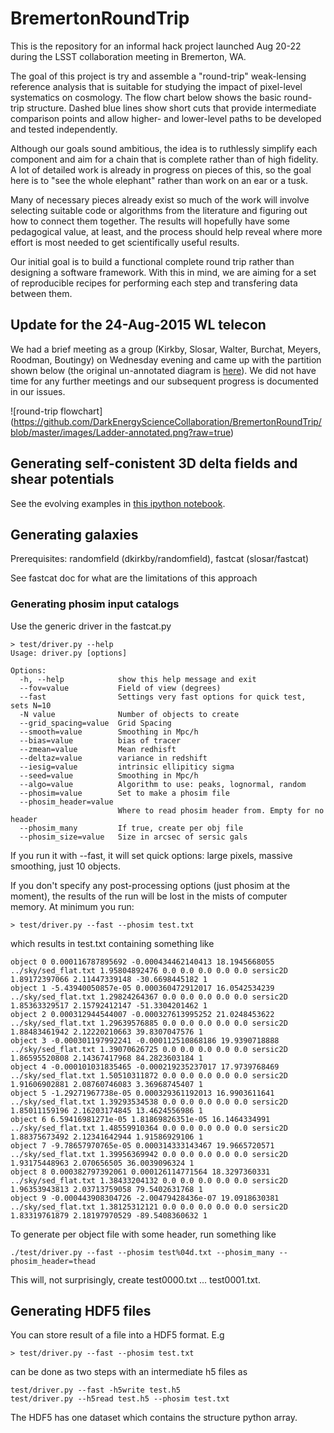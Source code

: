 # BremertonRoundTrip

This is the repository for an informal hack project launched Aug 20-22 during the LSST collaboration meeting in Bremerton, WA.

The goal of this project is try and assemble a "round-trip" weak-lensing reference analysis that is suitable for
studying the impact of pixel-level systematics on cosmology.  The flow chart below shows the basic round-trip structure. Dashed blue lines show short cuts that provide intermediate comparison points and allow higher- and lower-level paths to be developed and tested independently.

Although our goals sound ambitious, the idea is to ruthlessly simplify each component and aim for a chain that is
complete rather than of high fidelity. A lot of detailed work is already in progress on pieces of this, so the
goal here is to "see the whole elephant" rather than work on an ear or a tusk.

Many of necessary pieces already exist so much of the work will involve selecting suitable code or algorithms from
the literature and figuring out how to connect them together.  The results will hopefully have some pedagogical value,
at least, and the process should help reveal where more effort is most needed to get scientifically useful results.

Our initial goal is to build a functional complete round trip rather than designing a software framework.  With this in mind, we are aiming for a set of reproducible recipes for performing each step and transfering data between them.

## Update for the 24-Aug-2015 WL telecon

We had a brief meeting as a group (Kirkby, Slosar, Walter, Burchat, Meyers, Roodman, Boutingy) on Wednesday evening and came up with the partition shown below (the original un-annotated diagram is [here](https://github.com/DarkEnergyScienceCollaboration/BremertonRoundTrip/blob/master/images/Ladder.png?raw=true)). We did not have time for any further meetings and our subsequent progress is documented in our issues.

![round-trip flowchart]
(https://github.com/DarkEnergyScienceCollaboration/BremertonRoundTrip/blob/master/images/Ladder-annotated.png?raw=true)

## Generating self-conistent 3D delta fields and shear potentials

See the evolving examples in [this ipython notebook](...).

## Generating galaxies

Prerequisites: randomfield (dkirkby/randomfield), fastcat (slosar/fastcat)

See fastcat doc for what are the limitations of this approach

### Generating phosim input catalogs

Use the generic driver in the fastcat.py

```
> test/driver.py --help
Usage: driver.py [options]

Options:
  -h, --help            show this help message and exit
  --fov=value           Field of view (degrees)
  --fast                Settings very fast options for quick test, sets N=10
  -N value              Number of objects to create
  --grid_spacing=value  Grid Spacing
  --smooth=value        Smoothing in Mpc/h
  --bias=value          bias of tracer
  --zmean=value         Mean redhisft
  --deltaz=value        variance in redshift
  --iesig=value         intrinsic ellipiticy sigma
  --seed=value          Smoothing in Mpc/h
  --algo=value          Algorithm to use: peaks, lognormal, random
  --phosim=value        Set to make a phosim file
  --phosim_header=value
                        Where to read phosim header from. Empty for no header
  --phosim_many         If true, create per obj file
  --phosim_size=value   Size in arcsec of sersic gals
```

If you run it with --fast, it will set quick options: large pixels, massive smoothing, just 10 objects.

If you don't specify any post-processing options (just phosim at the moment), the results of the run will be lost in the mists of computer memory.
At minimum you run:

```
> test/driver.py --fast --phosim test.txt
```
which results in test.txt containing something like
```
object 0 0.000116787895692 -0.000434462140413 18.1945668055 ../sky/sed_flat.txt 1.95804892476 0.0 0.0 0.0 0.0 0.0 sersic2D 1.89172397066 2.11447339148 -30.6698445182 1
object 1 -5.43940050857e-05 0.000360472912017 16.0542534239 ../sky/sed_flat.txt 1.29824264367 0.0 0.0 0.0 0.0 0.0 sersic2D 1.85363329517 2.15792412147 -51.3304201462 1
object 2 0.000312944544007 -0.000327613995252 21.0248453622 ../sky/sed_flat.txt 1.29639576885 0.0 0.0 0.0 0.0 0.0 sersic2D 1.88483461942 2.12220210663 39.8307047576 1
object 3 -0.000301197992241 -0.000112510868186 19.9390718888 ../sky/sed_flat.txt 1.39070626725 0.0 0.0 0.0 0.0 0.0 sersic2D 1.86595520808 2.14367417968 84.2823603184 1
object 4 -0.000101031835465 -0.000219235237017 17.9739768469 ../sky/sed_flat.txt 1.50510311872 0.0 0.0 0.0 0.0 0.0 sersic2D 1.91606902881 2.08760746083 3.36968745407 1
object 5 -1.29271967738e-05 0.000329361192013 16.9903611641 ../sky/sed_flat.txt 1.39293534538 0.0 0.0 0.0 0.0 0.0 sersic2D 1.85011159196 2.16203174845 13.4624556986 1
object 6 6.59416981271e-05 1.81869826351e-05 16.1464334991 ../sky/sed_flat.txt 1.48559910364 0.0 0.0 0.0 0.0 0.0 sersic2D 1.88375673492 2.12341642944 1.91586929106 1
object 7 -9.78657970765e-05 0.000314333143467 19.9665720571 ../sky/sed_flat.txt 1.39956369942 0.0 0.0 0.0 0.0 0.0 sersic2D 1.93175448963 2.070656505 36.0039096324 1
object 8 0.000382797392061 0.000126114771564 18.3297360331 ../sky/sed_flat.txt 1.38433204132 0.0 0.0 0.0 0.0 0.0 sersic2D 1.96353943813 2.03713759058 79.5402631768 1
object 9 -0.000443908304726 -2.00479428436e-07 19.0918630381 ../sky/sed_flat.txt 1.38125312121 0.0 0.0 0.0 0.0 0.0 sersic2D 1.83319761879 2.18197970529 -89.5408360632 1
```

To generate per object file with some header, run something like
```
./test/driver.py --fast --phosim test%04d.txt --phosim_many --phosim_header=thead
```
This will, not surprisingly, create test0000.txt ... test0001.txt.

## Generating HDF5 files

You can store result of a file into a HDF5 format. E.g 

```
> test/driver.py --fast --phosim test.txt
```

can be done as two steps with an intermediate h5 files as

```
test/driver.py --fast -h5write test.h5
test/driver.py --h5read test.h5 --phosim test.txt
```

The HDF5 has one dataset which contains the structure python array.
